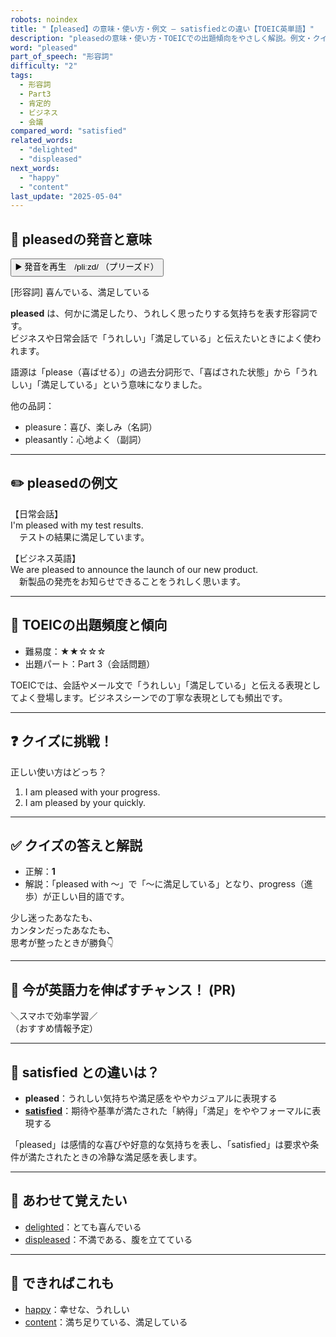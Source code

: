```yaml
---
robots: noindex
title: "【pleased】の意味・使い方・例文 ― satisfiedとの違い【TOEIC英単語】"
description: "pleasedの意味・使い方・TOEICでの出題傾向をやさしく解説。例文・クイズ付きでsatisfiedとの違いもわかりやすく学べます。"
word: "pleased"
part_of_speech: "形容詞"
difficulty: "2"
tags:
  - 形容詞
  - Part3
  - 肯定的
  - ビジネス
  - 会議
compared_word: "satisfied"
related_words:
  - "delighted"
  - "displeased"
next_words:
  - "happy"
  - "content"
last_update: "2025-05-04"
---
```


## 🔰 pleasedの発音と意味

<button class="play-audio" onclick="playTTS('pleased')">
  <span class="play-audio-main">
    ▶️ 発音を再生　/pliːzd/
  </span>
  <span class="play-audio-sub">
    （プリーズド）
  </span>
</button>

[形容詞] 喜んでいる、満足している

**pleased** は、何かに満足したり、うれしく思ったりする気持ちを表す形容詞です。  
ビジネスや日常会話で「うれしい」「満足している」と伝えたいときによく使われます。

語源は「please（喜ばせる）」の過去分詞形で、「喜ばされた状態」から「うれしい」「満足している」という意味になりました。

他の品詞：  
- pleasure：喜び、楽しみ（名詞）
- pleasantly：心地よく（副詞）

---

## ✏️ pleasedの例文

【日常会話】  
I'm pleased with my test results.  
　テストの結果に満足しています。

【ビジネス英語】  
We are pleased to announce the launch of our new product.  
　新製品の発売をお知らせできることをうれしく思います。

---

## 🎯 TOEICの出題頻度と傾向

- 難易度：★★☆☆☆
- 出題パート：Part 3（会話問題）

TOEICでは、会話やメール文で「うれしい」「満足している」と伝える表現としてよく登場します。ビジネスシーンでの丁寧な表現としても頻出です。

---

## ❓ クイズに挑戦！

正しい使い方はどっち？

1. I am pleased with your progress.  
2. I am pleased by your quickly.

---

## ✅ クイズの答えと解説

- 正解：**1**
- 解説：「pleased with ～」で「～に満足している」となり、progress（進歩）が正しい目的語です。

少し迷ったあなたも、  
カンタンだったあなたも、  
思考が整ったときが勝負👇️

---

## 🚀 今が英語力を伸ばすチャンス！ (PR)

<div class="info-center">
＼スマホで効率学習／<br>  
（おすすめ情報予定）
</div>

---

## 🤔  satisfied との違いは？

- **pleased**：うれしい気持ちや満足感をややカジュアルに表現する
- **[satisfied](/word/satisfied)**：期待や基準が満たされた「納得」「満足」をややフォーマルに表現する

「pleased」は感情的な喜びや好意的な気持ちを表し、「satisfied」は要求や条件が満たされたときの冷静な満足感を表します。

---

## 🧩 あわせて覚えたい

- [delighted](/word/delighted)：とても喜んでいる
- [displeased](/word/displeased)：不満である、腹を立てている

---

## 📖 できればこれも

- [happy](/word/happy)：幸せな、うれしい
- [content](/word/content)：満ち足りている、満足している

<!-- cvid: aid33_bid05 -->
